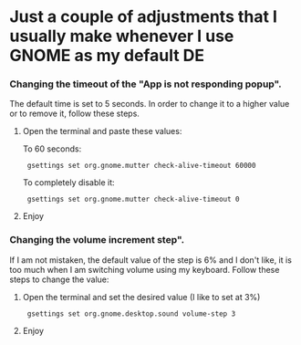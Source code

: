 <h1>Just a couple of adjustments that I usually make whenever I use GNOME as my default DE</h1>

<h3>Changing the timeout of the "App is not responding popup".</h3>

The default time is set to 5 seconds. In order to change it to a higher value or to remove it, follow these steps.

1. Open the terminal and paste these values:

    To 60 seconds:
        
        gsettings set org.gnome.mutter check-alive-timeout 60000

    To completely disable it:

        gsettings set org.gnome.mutter check-alive-timeout 0

2. Enjoy

<h3>Changing the volume increment step".</h3>

If I am not mistaken, the default value of the step is 6% and I don't like, it is too much when I am switching volume using my keyboard. Follow these steps to change the value:

1. Open the terminal and set the desired value (I like to set at 3%)

        gsettings set org.gnome.desktop.sound volume-step 3

2. Enjoy